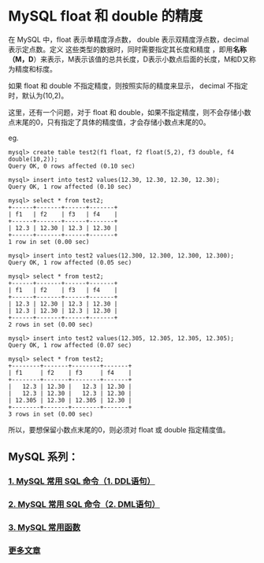 # MySQL float 和 double 的精度

在 MySQL 中，float 表示单精度浮点数， double 表示双精度浮点数，decimal 表示定点数。定义 这些类型的数据时，同时需要指定其长度和精度 ，即用**名称（M，D**）来表示，M表示该值的总共长度，D表示小数点后面的长度，M和D又称为精度和标度。

如果 float 和 double 不指定精度，则按照实际的精度来显示， decimal 不指定时，默认为(10,2)。

这里，还有一个问题，对于 float 和 double，如果不指定精度，则不会存储小数点末尾的0，只有指定了具体的精度值，才会存储小数点末尾的0。

eg.

```
mysql> create table test2(f1 float, f2 float(5,2), f3 double, f4 double(10,2));
Query OK, 0 rows affected (0.10 sec)

mysql> insert into test2 values(12.30, 12.30, 12.30, 12.30);
Query OK, 1 row affected (0.10 sec)

mysql> select * from test2;
+------+-------+------+-------+
| f1   | f2    | f3   | f4    |
+------+-------+------+-------+
| 12.3 | 12.30 | 12.3 | 12.30 |
+------+-------+------+-------+
1 row in set (0.00 sec)

mysql> insert into test2 values(12.300, 12.300, 12.300, 12.300);
Query OK, 1 row affected (0.05 sec)

mysql> select * from test2;
+------+-------+------+-------+
| f1   | f2    | f3   | f4    |
+------+-------+------+-------+
| 12.3 | 12.30 | 12.3 | 12.30 |
| 12.3 | 12.30 | 12.3 | 12.30 |
+------+-------+------+-------+
2 rows in set (0.00 sec)

mysql> insert into test2 values(12.305, 12.305, 12.305, 12.305);
Query OK, 1 row affected (0.07 sec)

mysql> select * from test2;
+--------+-------+--------+-------+
| f1     | f2    | f3     | f4    |
+--------+-------+--------+-------+
|   12.3 | 12.30 |   12.3 | 12.30 |
|   12.3 | 12.30 |   12.3 | 12.30 |
| 12.305 | 12.30 | 12.305 | 12.30 |
+--------+-------+--------+-------+
3 rows in set (0.00 sec)
```

所以，要想保留小数点末尾的0，则必须对 float 或 double 指定精度值。


## MySQL 系列：

### [1. MySQL 常用 SQL 命令（1. DDL语句）](https://github.com/YoungBear/MyBlog/blob/master/md_files/mysql/SQL-DDL.md)

### [2. MySQL 常用 SQL 命令（2. DML语句）](https://github.com/YoungBear/MyBlog/blob/master/md_files/mysql/SQL-DML.md)

### [3. MySQL 常用函数](https://github.com/YoungBear/MyBlog/blob/master/md_files/mysql/MySQL-Function.md)



### [更多文章](https://github.com/YoungBear/MyBlog/blob/master/README.md)